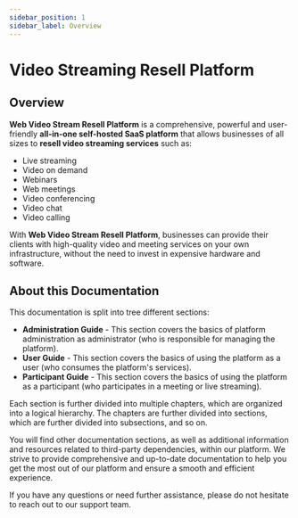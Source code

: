 ```yaml
---
sidebar_position: 1
sidebar_label: Overview
---
```


# Video Streaming Resell Platform

## Overview

**Web Video Stream Resell Platform** is a comprehensive, powerful and user-friendly **all-in-one self-hosted SaaS platform** that allows businesses of all sizes to **resell video streaming services** such as:

- Live streaming
- Video on demand
- Webinars
- Web meetings
- Video conferencing
- Video chat
- Video calling

With **Web Video Stream Resell Platform**, businesses can provide their clients with high-quality video and meeting services on your own infrastructure, without the need to invest in expensive hardware and software. 

## About this Documentation

This documentation is split into tree different sections:

- **Administration Guide** - This section covers the basics of platform administration as administrator (who is responsible for managing the platform).
- **User Guide** - This section covers the basics of using the platform as a user (who consumes the platform's services).
- **Participant Guide** - This section covers the basics of using the platform as a participant (who participates in a meeting or live streaming).

Each section is further divided into multiple chapters, which are organized into a logical hierarchy. The chapters are further divided into sections, which are further divided into subsections, and so on.

You will find other documentation sections, as well as additional information and resources related to third-party dependencies, within our platform. We strive to provide comprehensive and up-to-date documentation to help you get the most out of our platform and ensure a smooth and efficient experience. 

If you have any questions or need further assistance, please do not hesitate to reach out to our support team.

